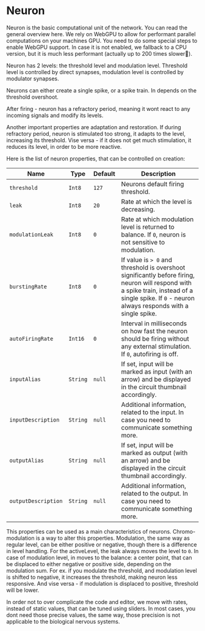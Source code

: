 # Neuron

Neuron is the basic computational unit of the network. You can read the general overview here. We rely on WebGPU to allow for performant parallel computations on your machines GPU. You need to do some special steps to enable WebGPU support. In case it is not enabled, we fallback to a CPU version, but it is much less performant (actually up to 200 times slower🤖).

Neuron has 2 levels: the threshold level and modulation level. Threshold level is controlled by direct synapses, modulation level is controlled by modulator synapses.

Neurons can either create a single spike, or a spike train. In depends on the threshold overshoot.

After firing - neuron has a refractory period, meaning it wont react to any incoming signals and modify its levels.

Another important properties are adaptation and restoration. If during refractory period, neuron is stimulated too strong, it adapts to the level, increasing its threshold. Vise versa - if it does not get much stimulation, it reduces its level, in order to be more reactive.

Here is the list of neuron properties, that can be controlled on creation:

| Name                             | Type                 | Default                        | Description                                                                                                                                |
| -------------------------------- | -------------------- | ------------------------------ | ------------------------------------------------------------------------------------------------------------------------------------------ |
| `threshold`                    | `Int8` | `127`                    | Neurons default firing threshold.                                                                                                                       |
| `leak`              | `Int8`             | `20`                            | Rate at which the level is decreasing.                                                                                               |
| `modulationLeak`              | `Int8`             | `0`                          | Rate at which modulation level is returned to balance. If `0`, neuron is not sensitive to modulation.                                                                                          |
| `burstingRate`              | `Int8`             | `0`                          | If value is `> 0` and threshold is overshoot significantly before firing, neuron will respond with a spike train, instead of a single spike. If `0` - neuron always responds with a single spike.                                                                                             |
| `autoFiringRate`              | `Int16`             | `0`                          | Interval in milliseconds on how fast the neuron should be firing without any external stimulation. If `0`, autofiring is off.                                                                                               |
| `inputAlias`              | `String`             | `null`                          | If set, input will be marked as input (with an arrow) and be displayed in the circuit thumbnail accordingly.                                                                                           |
| `inputDescription`              | `String`             | `null`                          | Additional information, related to the input. In case you need to communicate something more.                                                                                               |
| `outputAlias`              | `String`             | `null`                          | If set, input will be marked as output (with an arrow) and be displayed in the circuit thumbnail accordingly.                                                                                           |
| `outputDescription`              | `String`             | `null`                          | Additional information, related to the output. In case you need to communicate something more.                                                                                               |

This properties can be used as a main characteristics of neurons. Chromo-modulation is a way to alter this properties. Modulation, the same way as regular level, can be either positive or negative, though there is a difference in level handling. For the activeLevel, the leak always moves the level to `0`. In case of modulation level, in moves to the balance: a center point, that can be displaced to either negative or positive side, depending on the modulation sum. For ex. if you modulate the threshold, and modulation level is shifted to negative, it increases the threshold, making neuron less responsive. And vise versa - if modulation is displaced to positive, threshold will be lower.

In order not to over complicate the code and editor, we move with rates, instead of static values, that can be tuned using sliders. In most cases, you dont need those precise values, the same way, those precision is not applicable to the biological nervous systems.